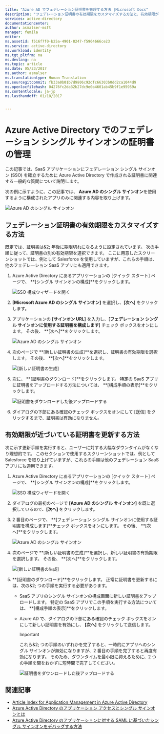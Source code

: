 ```yaml
---
title: "Azure AD でフェデレーション証明書を管理する方法 |Microsoft Docs"
description: "フェデレーション証明書の有効期限をカスタマイズする方法と、有効期限が近づいている証明書を更新する方法について説明します。"
services: active-directory
documentationcenter: 
author: asmalser-msft
manager: femila
editor: 
ms.assetid: f516f7f0-b25a-4901-8247-f5964666ce23
ms.service: active-directory
ms.workload: identity
ms.tgt_pltfrm: na
ms.devlang: na
ms.topic: article
ms.date: 05/23/2017
ms.author: asmalser
ms.translationtype: Human Translation
ms.sourcegitcommit: fb33a0b01b7d9806c92dfc66303b0dd2ca1044d9
ms.openlocfilehash: 04276fc2da32b27dc9e0a4601ab45b9f1e95959a
ms.contentlocale: ja-jp
ms.lasthandoff: 01/18/2017


---
```

# <a name="managing-certificates-for-federated-single-sign-on-in-azure-active-directory"></a>Azure Active Directory でのフェデレーション シングル サインオンの証明書の管理
この記事では、SaaS アプリケーションにフェデレーション シングル サインオン (SSO) を確立するために Azure Active Directory で作成される証明書に関連する一般的な質問について説明します。

次の例に示すように、この記事では、 **Azure AD のシングル サインオン**を使用するように構成されたアプリのみに関連する内容を取り上げます。

![Azure AD のシングル サインオン](./media/active-directory-sso-certs/fed-sso.PNG)

## <a name="how-to-customize-the-expiration-date-for-your-federation-certificate"></a>フェデレーション証明書の有効期限をカスタマイズする方法
既定では、証明書は&2; 年後に期限切れになるように設定されています。 次の手順に従って、証明書の別の有効期限を選択できます。 ここに用意したスクリーンショットでは、例として Salesforce を使用していますが、これらの手順は、他のフェデレーション SaaS アプリにも適用できます。

1. Azure Active Directory にあるアプリケーションの [クイック スタート] ページで、 **[シングル サインオンの構成]**をクリックします。
   
    ![SSO 構成ウィザードを開く](./media/active-directory-sso-certs/config-sso.png)
2. **[Microsoft Azure AD のシングル サインオン]** を選択し、**[次へ]** をクリックします。
3. アプリケーションの **[サインオン URL]** を入力し、**[フェデレーション シングル サインオンに使用する証明書を構成します]** チェック ボックスをオンにします。 その後、 **[次へ]**をクリックします。
   
    ![Azure AD のシングル サインオン](./media/active-directory-sso-certs/new-app-config-sso.PNG)
4. 次のページで **[新しい証明書の生成]**を選択し、証明書の有効期限を選択します。 その後、 **[次へ]**をクリックします。
   
    ![[新しい証明書の生成]](./media/active-directory-sso-certs/new-app-config-cert.PNG)
5. 次に、 **[証明書のダウンロード]**をクリックします。 特定の SaaS アプリに証明書をアップロードする方法については、 **[構成手順の表示]**をクリックします。
   
    ![証明書をダウンロードした後アップロードする](./media/active-directory-sso-certs/new-app-config-app.PNG)
6. ダイアログの下部にある確認のチェック ボックスをオンにして [送信] をクリックするまで、証明書は有効になりません。

## <a name="how-to-renew-a-certificate-that-will-soon-expire"></a>有効期限が近づいている証明書を更新する方法
次に示す更新手順を実行すると、ユーザーに対する大幅なダウンタイムがなくなり理想的です。 このセクションで使用するスクリーンショットでは、例として Salesforce を取り上げていますが、これらの手順は他のフェデレーション SaaS アプリにも適用できます。

1. Azure Active Directory にあるアプリケーションの [クイック スタート] ページで、 **[シングル サインオンの構成]**をクリックします。
   
    ![SSO 構成ウィザードを開く](./media/active-directory-sso-certs/renew-sso-button.PNG)
2. ダイアログの最初のページで **[Azure AD のシングル サインオン]** を既に選択しているので、**[次へ]** をクリックします。
3. 2 番目のページで、 **[フェデレーション シングル サインオンに使用する証明書を構成します]**チェック ボックスをオンにします。 その後、 **[次へ]**をクリックします。
   
    ![Azure AD のシングル サインオン](./media/active-directory-sso-certs/renew-config-sso.PNG)
4. 次のページで **[新しい証明書の生成]**を選択し、新しい証明書の有効期限を選択します。 その後、 **[次へ]**をクリックします。
   
    ![[新しい証明書の生成]](./media/active-directory-sso-certs/new-app-config-cert.PNG)
5. **[証明書のダウンロード]**をクリックします。 正常に証明書を更新するには、次の&2; つの手順を実行する必要があります。
   
   * SaaS アプリのシングル サインオンの構成画面に新しい証明書をアップロードします。 特定の SaaS アプリでこの手順を実行する方法については、 **[構成手順の表示]**をクリックします。
   * Azure AD で、ダイアログの下部にある確認のチェック ボックスをオンにして新しい証明書を有効にし、 **[次へ]** をクリックして送信します。
     
     > [!IMPORTANT]
     > これら&2; つの手順のいずれかを完了すると、一時的にアプリへのシングル サインオンが無効になりますが、2 番目の手順を完了すると再度有効になります。 そのため、ダウンタイムを最小限に抑えるために、2 つの手順を間をおかずに短時間で完了してください。
     > 
     > 
     
     ![証明書をダウンロードした後アップロードする](./media/active-directory-sso-certs/renew-config-app.PNG)

## <a name="related-articles"></a>関連記事
* [Article Index for Application Management in Azure Active Directory](active-directory-apps-index.md)
* [Azure Active Directory のアプリケーション アクセスとシングル サインオンとは](active-directory-appssoaccess-whatis.md)
* [Azure Active Directory のアプリケーションに対する SAML に基づいたシングル サインオンをデバッグする方法](active-directory-saml-debugging.md)


